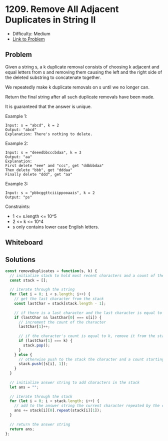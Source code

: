 # 1209. Remove All Adjacent Duplicates in String II
* Difficulty: Medium
* [Link to Problem](https://leetcode.com/problems/remove-all-adjacent-duplicates-in-string-ii/)

## Problem
Given a string s, a k duplicate removal consists of choosing k adjacent and equal letters from s and removing them causing the left and the right side of the deleted substring to concatenate together.

We repeatedly make k duplicate removals on s until we no longer can.

Return the final string after all such duplicate removals have been made.

It is guaranteed that the answer is unique.

Example 1:

```
Input: s = "abcd", k = 2
Output: "abcd"
Explanation: There's nothing to delete.
```

Example 2:

```
Input: s = "deeedbbcccbdaa", k = 3
Output: "aa"
Explanation: 
First delete "eee" and "ccc", get "ddbbbdaa"
Then delete "bbb", get "dddaa"
Finally delete "ddd", get "aa"
```

Example 3:

```
Input: s = "pbbcggttciiippooaais", k = 2
Output: "ps"
```

Constraints:

* 1 <= s.length <= 10^5
* 2 <= k <= 10^4
* s only contains lower case English letters.

## Whiteboard


## Solutions

```javascript
const removeDuplicates = function(s, k) {
  // initialize stack to hold most recent characters and a count of the character
  const stack = [];
  
  // iterate through the string
  for (let i = 0; i < s.length; i++) {
    // get the last character from the stack
    const lastChar = stack[stack.length - 1];
    
    // if there is a last character and the last character is equal to the current character
    if (lastChar && lastChar[0] === s[i]) {
      // increment the count of the character
      lastChar[1]++;
      
      // if the character's count is equal to k, remove it from the stack
      if (lastChar[1] === k) {
        stack.pop();
      }
    } else {
      // otherwise push to the stack the character and a count starting at 1
      stack.push([s[i], 1]);
    }
  }
  
  // initialize answer string to add characters in the stack
  let ans = "";
  
  // iterate through the stack
  for (let i = 0; i < stack.length; i++) {
    // add to the answer string the current character repeated by the count
    ans += stack[i][0].repeat(stack[i][1]);
  }
  
  // return the answer string
  return ans;
};
```